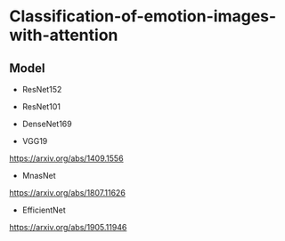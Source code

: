 # Classification-of-emotion-images-with-attention

## Model
- ResNet152

- ResNet101

- DenseNet169

- VGG19

https://arxiv.org/abs/1409.1556

- MnasNet

https://arxiv.org/abs/1807.11626

- EfficientNet

https://arxiv.org/abs/1905.11946
